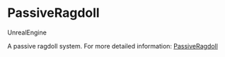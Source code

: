 # PassiveRagdoll
UnrealEngine

A passive ragdoll system. For more detailed information: [PassiveRagdoll](https://www.unrealengine.com/marketplace/en-US/product/passive-ragdoll)
